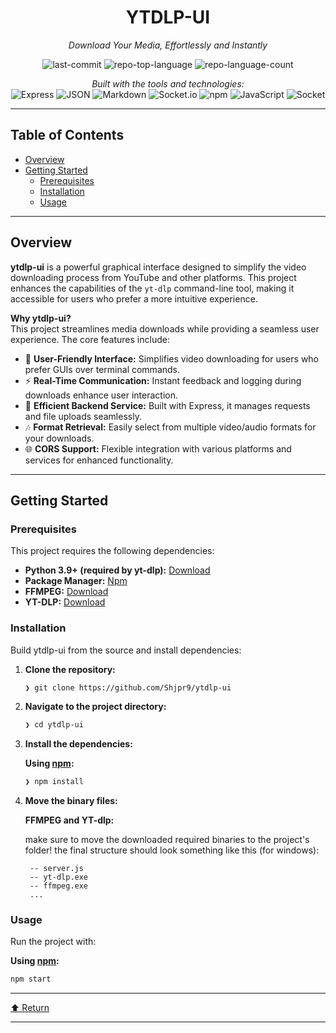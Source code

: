<div align="center">

# YTDLP-UI

_Download Your Media, Effortlessly and Instantly_

![last-commit](https://img.shields.io/github/last-commit/Shjpr9/ytdlp-ui?style=flat&logo=git&logoColor=white&color=0080ff)
![repo-top-language](https://img.shields.io/github/languages/top/Shjpr9/ytdlp-ui?style=flat&color=0080ff)
![repo-language-count](https://img.shields.io/github/languages/count/Shjpr9/ytdlp-ui?style=flat&color=0080ff)

_Built with the tools and technologies:_  
![Express](https://img.shields.io/badge/Express-000000.svg?style=flat&logo=Express&logoColor=white)
![JSON](https://img.shields.io/badge/JSON-000000.svg?style=flat&logo=JSON&logoColor=white)
![Markdown](https://img.shields.io/badge/Markdown-000000.svg?style=flat&logo=Markdown&logoColor=white)
![Socket.io](https://img.shields.io/badge/Socket.io-010101.svg?style=flat&logo=socketdotio&logoColor=white)
![npm](https://img.shields.io/badge/npm-CB3837.svg?style=flat&logo=npm&logoColor=white)
![JavaScript](https://img.shields.io/badge/JavaScript-F7DF1E.svg?style=flat&logo=JavaScript&logoColor=black)
![Socket](https://img.shields.io/badge/Socket-C93CD7.svg?style=flat&logo=Socket&logoColor=white)

</div>

---

## Table of Contents

- [Overview](#overview)
- [Getting Started](#getting-started)
  - [Prerequisites](#prerequisites)
  - [Installation](#installation)
  - [Usage](#usage)

---

## Overview

**ytdlp-ui** is a powerful graphical interface designed to simplify the video downloading process from YouTube and other platforms. This project enhances the capabilities of the `yt-dlp` command-line tool, making it accessible for users who prefer a more intuitive experience.

**Why ytdlp-ui?**  
This project streamlines media downloads while providing a seamless user experience. The core features include:

- 🎥 **User-Friendly Interface:** Simplifies video downloading for users who prefer GUIs over terminal commands.
- ⚡ **Real-Time Communication:** Instant feedback and logging during downloads enhance user interaction.
- 🚀 **Efficient Backend Service:** Built with Express, it manages requests and file uploads seamlessly.
- 🎶 **Format Retrieval:** Easily select from multiple video/audio formats for your downloads.
- 🌐 **CORS Support:** Flexible integration with various platforms and services for enhanced functionality.

---

## Getting Started

### Prerequisites

This project requires the following dependencies:

- **Python 3.9+ (required by yt-dlp):** [Download](https://www.python.org/downloads/)
- **Package Manager:** [Npm](https://nodejs.org/en/download/)
- **FFMPEG:** [Download](https://ffmpeg.org/download.html)
- **YT-DLP:** [Download](https://github.com/yt-dlp/yt-dlp/releases/latest/)

### Installation

Build ytdlp-ui from the source and install dependencies:

1. **Clone the repository:**

   ```sh
   ❯ git clone https://github.com/Shjpr9/ytdlp-ui
   ```

2. **Navigate to the project directory:**

   ```sh
   ❯ cd ytdlp-ui
   ```

3. **Install the dependencies:**

   **Using [npm](https://www.npmjs.com/):**

   ```sh
   ❯ npm install
   ```

4. **Move the binary files:**

   **FFMPEG and YT-dlp:**

   make sure to move the downloaded required binaries to the project's folder!
   the final structure should look something like this (for windows):

   ```
    -- server.js
    -- yt-dlp.exe
    -- ffmpeg.exe
    ...
   ```

### Usage

Run the project with:

**Using [npm](https://www.npmjs.com/):**

```sh
npm start
```

---

[⬆ Return](#top)

---

